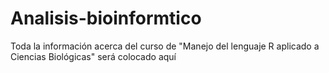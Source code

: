 # Analisis-bioinformtico
Toda la información acerca del curso de "Manejo del lenguaje R aplicado a Ciencias Biológicas" será colocado aquí
